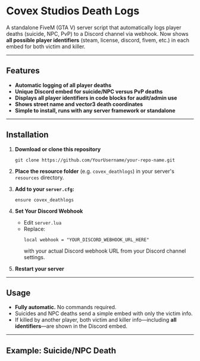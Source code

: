 # Covex Studios Death Logs

A standalone FiveM (GTA V) server script that automatically logs player deaths (suicide, NPC, PvP) to a Discord channel via webhook. Now shows **all possible player identifiers** (steam, license, discord, fivem, etc.) in each embed for both victim and killer.

---

## Features

- **Automatic logging of all player deaths**
- **Unique Discord embed for suicide/NPC versus PvP deaths**
- **Displays all player identifiers in code blocks for audit/admin use**
- **Shows street name and vector3 death coordinates**
- **Simple to install, runs with any server framework or standalone**

---

## Installation

1. **Download or clone this repository**
    ```
    git clone https://github.com/YourUsername/your-repo-name.git
    ```

2. **Place the resource folder** (e.g. `covex_deathlogs`) in your server's `resources` directory.

3. **Add to your `server.cfg`:**
    ```
    ensure covex_deathlogs
    ```

4. **Set Your Discord Webhook**
    - Edit `server.lua`
    - Replace:
      ```
      local webhook = "YOUR_DISCORD_WEBHOOK_URL_HERE"
      ```
      with your actual Discord webhook URL from your Discord channel settings.

5. **Restart your server**

---

## Usage

- **Fully automatic.** No commands required.
- Suicides and NPC deaths send a simple embed with only the victim info.
- If killed by another player, both victim and killer info—including **all identifiers**—are shown in the Discord embed.

---

## Example: Suicide/NPC Death


